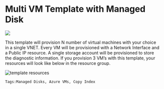 # Multi VM Template with Managed Disk 

<a href="https://portal.azure.us/#create/Microsoft.Template/uri/https%3A%2F%2Fraw.githubusercontent.com%2Fjomolesk%2Fazure-quickstart-templates%2Fmaster%2F201-vm-copy-managed-disks%2Fazuredeploy.json" target="_blank">
    <img src="http://azuredeploy.net/AzureGov.png"/>
</a>

This template will provision N number of virtual machines with your choice in a single VNET. Every VM will be provisioned with a Network Interface and a Public IP resource.  A single storage account will be provisioned to store the diagnostic information. 
If you provision 3 VM’s with this template, your resources will look like below in the resource group. 

![template resources](images/resources.png "template resource objects")

`Tags:Managed Disks, Azure VMs, Copy Index`
